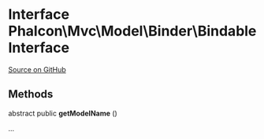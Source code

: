 # Interface **Phalcon\\Mvc\\Model\\Binder\\BindableInterface**

<a href="https://github.com/phalcon/cphalcon/blob/master/phalcon/mvc/model/binder/bindableinterface.zep" class="btn btn-default btn-sm">Source on GitHub</a>

## Methods

abstract public **getModelName** ()

...